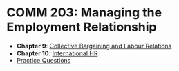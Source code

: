 # COMM 203: Managing the Employment Relationship

* **Chapter 9**: [Collective Bargaining and Labour Relations](./09-collective-bargaining/)
* **Chapter 10**: [International HR](./10-international-hr/)
* [Practice Questions](./questions.md)